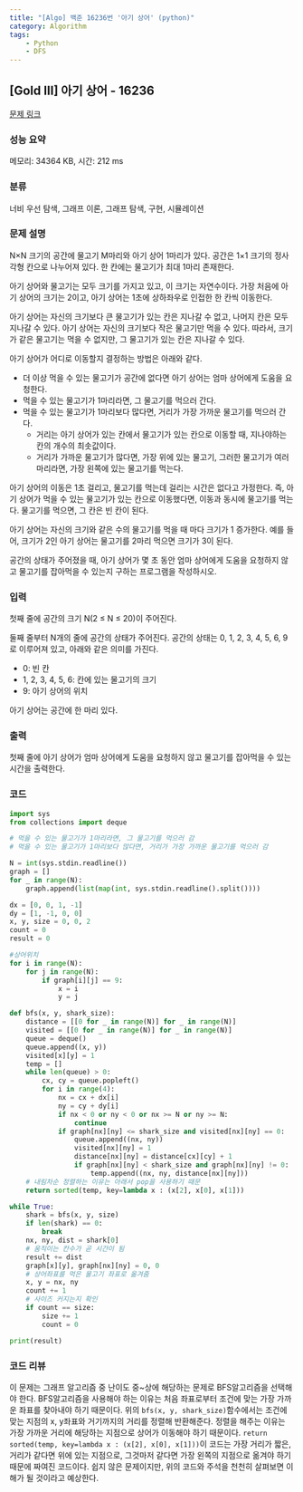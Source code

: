 ```yaml
---
title: "[Algo] 백준 16236번 '아기 상어' (python)"
category: Algorithm
tags:
    - Python
    - DFS
---
```


## [Gold III] 아기 상어 - 16236 

[문제 링크](https://www.acmicpc.net/problem/16236) 

### 성능 요약

메모리: 34364 KB, 시간: 212 ms

### 분류

너비 우선 탐색, 그래프 이론, 그래프 탐색, 구현, 시뮬레이션

### 문제 설명

<p>N×N 크기의 공간에 물고기 M마리와 아기 상어 1마리가 있다. 공간은 1×1 크기의 정사각형 칸으로 나누어져 있다. 한 칸에는 물고기가 최대 1마리 존재한다.</p>

<p>아기 상어와 물고기는 모두 크기를 가지고 있고, 이 크기는 자연수이다. 가장 처음에 아기 상어의 크기는 2이고, 아기 상어는 1초에 상하좌우로 인접한 한 칸씩 이동한다.</p>

<p>아기 상어는 자신의 크기보다 큰 물고기가 있는 칸은 지나갈 수 없고, 나머지 칸은 모두 지나갈 수 있다. 아기 상어는 자신의 크기보다 작은 물고기만 먹을 수 있다. 따라서, 크기가 같은 물고기는 먹을 수 없지만, 그 물고기가 있는 칸은 지나갈 수 있다.</p>

<p>아기 상어가 어디로 이동할지 결정하는 방법은 아래와 같다.</p>

<ul>
	<li>더 이상 먹을 수 있는 물고기가 공간에 없다면 아기 상어는 엄마 상어에게 도움을 요청한다.</li>
	<li>먹을 수 있는 물고기가 1마리라면, 그 물고기를 먹으러 간다.</li>
	<li>먹을 수 있는 물고기가 1마리보다 많다면, 거리가 가장 가까운 물고기를 먹으러 간다.
	<ul>
		<li>거리는 아기 상어가 있는 칸에서 물고기가 있는 칸으로 이동할 때, 지나야하는 칸의 개수의 최솟값이다.</li>
		<li>거리가 가까운 물고기가 많다면, 가장 위에 있는 물고기, 그러한 물고기가 여러마리라면, 가장 왼쪽에 있는 물고기를 먹는다.</li>
	</ul>
	</li>
</ul>

<p>아기 상어의 이동은 1초 걸리고, 물고기를 먹는데 걸리는 시간은 없다고 가정한다. 즉, 아기 상어가 먹을 수 있는 물고기가 있는 칸으로 이동했다면, 이동과 동시에 물고기를 먹는다. 물고기를 먹으면, 그 칸은 빈 칸이 된다.</p>

<p>아기 상어는 자신의 크기와 같은 수의 물고기를 먹을 때 마다 크기가 1 증가한다. 예를 들어, 크기가 2인 아기 상어는 물고기를 2마리 먹으면 크기가 3이 된다.</p>

<p>공간의 상태가 주어졌을 때, 아기 상어가 몇 초 동안 엄마 상어에게 도움을 요청하지 않고 물고기를 잡아먹을 수 있는지 구하는 프로그램을 작성하시오.</p>

### 입력 

 <p>첫째 줄에 공간의 크기 N(2 ≤ N ≤ 20)이 주어진다.</p>

<p>둘째 줄부터 N개의 줄에 공간의 상태가 주어진다. 공간의 상태는 0, 1, 2, 3, 4, 5, 6, 9로 이루어져 있고, 아래와 같은 의미를 가진다.</p>

<ul>
	<li>0: 빈 칸</li>
	<li>1, 2, 3, 4, 5, 6: 칸에 있는 물고기의 크기</li>
	<li>9: 아기 상어의 위치</li>
</ul>

<p>아기 상어는 공간에 한 마리 있다.</p>

### 출력 

 <p>첫째 줄에 아기 상어가 엄마 상어에게 도움을 요청하지 않고 물고기를 잡아먹을 수 있는 시간을 출력한다.</p>

### 코드
```python
import sys
from collections import deque

# 먹을 수 있는 물고기가 1마리라면, 그 물고기를 먹으러 감
# 먹을 수 있는 물고기가 1마리보다 많다면, 거리가 가장 가까운 물고기를 먹으러 감

N = int(sys.stdin.readline())
graph = []
for _ in range(N):
    graph.append(list(map(int, sys.stdin.readline().split())))

dx = [0, 0, 1, -1]
dy = [1, -1, 0, 0]
x, y, size = 0, 0, 2
count = 0
result = 0

#상어위치
for i in range(N):
    for j in range(N):
        if graph[i][j] == 9:
            x = i
            y = j

def bfs(x, y, shark_size):
    distance = [[0 for _ in range(N)] for _ in range(N)]
    visited = [[0 for _ in range(N)] for _ in range(N)]
    queue = deque()
    queue.append((x, y))
    visited[x][y] = 1
    temp = []
    while len(queue) > 0:
        cx, cy = queue.popleft()
        for i in range(4):
            nx = cx + dx[i]
            ny = cy + dy[i]
            if nx < 0 or ny < 0 or nx >= N or ny >= N:
                continue
            if graph[nx][ny] <= shark_size and visited[nx][ny] == 0:
                queue.append((nx, ny))
                visited[nx][ny] = 1
                distance[nx][ny] = distance[cx][cy] + 1
                if graph[nx][ny] < shark_size and graph[nx][ny] != 0:
                    temp.append((nx, ny, distance[nx][ny]))
    # 내림차순 정렬하는 이유는 아래서 pop을 사용하기 때문
    return sorted(temp, key=lambda x : (x[2], x[0], x[1]))

while True:
    shark = bfs(x, y, size)
    if len(shark) == 0:
        break
    nx, ny, dist = shark[0]
    # 움직이는 칸수가 곧 시간이 됨
    result += dist
    graph[x][y], graph[nx][ny] = 0, 0
    # 상어좌표를 먹은 물고기 좌표로 옮겨줌
    x, y = nx, ny
    count += 1
    # 사이즈 커지는지 확인
    if count == size:
        size += 1
        count = 0

print(result)
```

### 코드 리뷰
이 문제는 그래프 알고리즘 중 난이도 중~상에 해당하는 문제로 BFS알고리즘을 선택해야 한다. BFS알고리즘을 사용해야 하는 이유는 처음 좌표로부터 조건에 맞는 가장 가까운 좌표를 찾아내야 하기 때문이다. 위의 `bfs(x, y, shark_size)`함수에서는 조건에 맞는 지점의 x, y좌표와 거기까지의 거리를 정렬해 반환해준다. 정렬을 해주는 이유는 가장 가까운 거리에 해당하는 지점으로 상어가 이동해야 하기 때문이다. `return sorted(temp, key=lambda x : (x[2], x[0], x[1]))`이 코드는 가장 거리가 짧은, 거리가 같다면 위에 있는 지점으로, 그것마저 같다면 가장 왼쪽의 지점으로 옮겨야 하기 때문에 짜여진 코드이다. 쉽지 않은 문제이지만, 위의 코드와 주석을 천천히 살펴보면 이해가 될 것이라고 예상한다.